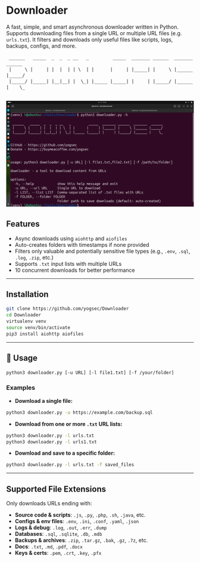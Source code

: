 
# Downloader

A fast, simple, and smart asynchronous downloader written in Python. Supports downloading files from a single URL or multiple URL files (e.g. `urls.txt`). It filters and downloads only useful files like scripts, logs, backups, configs, and more.

```
 ______   _____  _  _  _ __   _         _____  _______ ______  _______  ______
 |     \ |     | |  |  | | \  | |      |     | |_____| |     \ |______ |_____/
 |_____/ |_____| |__|__| |  \_| |_____ |_____| |     | |_____/ |______ |    \_

```

![downloader image](https://github.com/yogsec/Downloader/blob/main/Screenshot%20from%202025-04-10%2003-08-42.png?raw=true)
---

## Features

- Async downloads using `aiohttp` and `aiofiles`
- Auto-creates folders with timestamps if none provided
- Filters only valuable and potentially sensitive file types (e.g., `.env`, `.sql`, `.log`, `.zip`, etc.)
- Supports `.txt` input lists with multiple URLs
- 10 concurrent downloads for better performance

---

## Installation

```bash
git clone https://github.com/yogsec/Downloader
cd Downloader
virtualenv venv
source venv/bin/activate
pip3 install aiohttp aiofiles

```

---

## 🧪 Usage

```bash
python3 downloader.py [-u URL] [-l file1.txt] [-f /your/folder]
```

### Examples

- **Download a single file:**

```bash
python3 downloader.py -u https://example.com/backup.sql
```

- **Download from one or more `.txt` URL lists:**

```bash
python3 downloader.py -l urls.txt
python3 downloader.py -l urls1.txt
```

- **Download and save to a specific folder:**

```bash
python3 downloader.py -l urls.txt -f saved_files
```

---

## Supported File Extensions

Only downloads URLs ending with:

- **Source code & scripts**: `.js`, `.py`, `.php`, `.sh`, `.java`, etc.  
- **Configs & env files**: `.env`, `.ini`, `.conf`, `.yaml`, `.json`  
- **Logs & debug**: `.log`, `.out`, `.err`, `.dump`  
- **Databases**: `.sql`, `.sqlite`, `.db`, `.mdb`  
- **Backups & archives**: `.zip`, `.tar.gz`, `.bak`, `.gz`, `.7z`, etc.  
- **Docs**: `.txt`, `.md`, `.pdf`, `.docx`  
- **Keys & certs**: `.pem`, `.crt`, `.key`, `.pfx`
